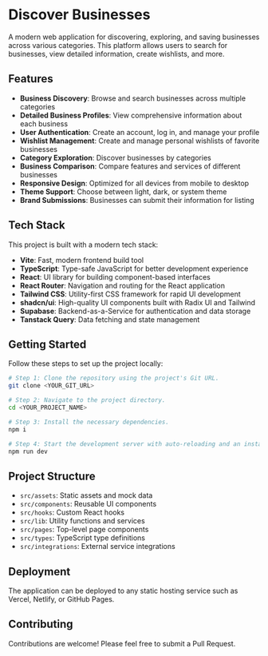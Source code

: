 
# Discover Businesses

A modern web application for discovering, exploring, and saving businesses across various categories. This platform allows users to search for businesses, view detailed information, create wishlists, and more.

## Features

- **Business Discovery**: Browse and search businesses across multiple categories
- **Detailed Business Profiles**: View comprehensive information about each business
- **User Authentication**: Create an account, log in, and manage your profile
- **Wishlist Management**: Create and manage personal wishlists of favorite businesses
- **Category Exploration**: Discover businesses by categories
- **Business Comparison**: Compare features and services of different businesses
- **Responsive Design**: Optimized for all devices from mobile to desktop
- **Theme Support**: Choose between light, dark, or system theme
- **Brand Submissions**: Businesses can submit their information for listing

## Tech Stack

This project is built with a modern tech stack:

- **Vite**: Fast, modern frontend build tool
- **TypeScript**: Type-safe JavaScript for better development experience
- **React**: UI library for building component-based interfaces
- **React Router**: Navigation and routing for the React application
- **Tailwind CSS**: Utility-first CSS framework for rapid UI development
- **shadcn/ui**: High-quality UI components built with Radix UI and Tailwind
- **Supabase**: Backend-as-a-Service for authentication and data storage
- **Tanstack Query**: Data fetching and state management

## Getting Started

Follow these steps to set up the project locally:

```sh
# Step 1: Clone the repository using the project's Git URL.
git clone <YOUR_GIT_URL>

# Step 2: Navigate to the project directory.
cd <YOUR_PROJECT_NAME>

# Step 3: Install the necessary dependencies.
npm i

# Step 4: Start the development server with auto-reloading and an instant preview.
npm run dev
```

## Project Structure

- `src/assets`: Static assets and mock data
- `src/components`: Reusable UI components
- `src/hooks`: Custom React hooks
- `src/lib`: Utility functions and services
- `src/pages`: Top-level page components
- `src/types`: TypeScript type definitions
- `src/integrations`: External service integrations

## Deployment

The application can be deployed to any static hosting service such as Vercel, Netlify, or GitHub Pages.

## Contributing

Contributions are welcome! Please feel free to submit a Pull Request.
